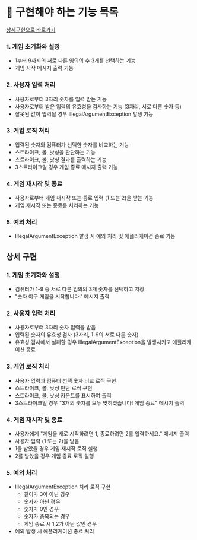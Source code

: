 # 🚀 구현해야 하는 기능 목록
[상세구현으로 바로가기](#상세-구현)

### 1. 게임 초기화와 설정
- 1부터 9까지의 서로 다른 임의의 수 3개를 선택하는 기능
- 게임 시작 메시지 출력 기능

### 2. 사용자 입력 처리
- 사용자로부터 3자리 숫자를 입력 받는 기능
- 사용자로부터 받은 입력의 유효성을 검사하는 기능 (3자리, 서로 다른 숫자 등)
- 잘못된 값이 입력될 경우 IllegalArgumentException 발생 기능

### 3. 게임 로직 처리
- 입력된 숫자와 컴퓨터가 선택한 숫자를 비교하는 기능
- 스트라이크, 볼, 낫싱을 판단하는 기능
- 스트라이크, 볼, 낫싱 결과를 출력하는 기능
- 3스트라이크일 경우 게임 종료 메시지 출력 기능

### 4. 게임 재시작 및 종료
- 사용자로부터 게임 재시작 또는 종료 입력 (1 또는 2)을 받는 기능
- 게임 재시작 또는 종료를 처리하는 기능

### 5. 예외 처리
- IllegalArgumentException 발생 시 예외 처리 및 애플리케이션 종료 기능

## 상세 구현
### 1. 게임 초기화와 설정
- 컴퓨터가 1-9 중 서로 다른 임의의 3개 숫자를 선택하고 저장
- "숫자 야구 게임을 시작합니다." 메시지 출력

### 2. 사용자 입력 처리
- 사용자로부터 3자리 숫자 입력을 받음
- 입력된 숫자의 유효성 검사 (3자리, 1-9의 서로 다른 숫자)
- 유효성 검사에서 실패할 경우 IllegalArgumentException을 발생시키고 애플리케이션 종료

### 3. 게임 로직 처리
- 사용자 입력과 컴퓨터 선택 숫자 비교 로직 구현
- 스트라이크, 볼, 낫싱 판단 로직 구현
- 스트라이크, 볼, 낫싱 카운트를 표시하여 출력
- 3스트라이크일 경우 "3개의 숫자를 모두 맞히셨습니다! 게임 종료" 메시지 출력

### 4. 게임 재시작 및 종료
- 사용자에게 "게임을 새로 시작하려면 1, 종료하려면 2를 입력하세요." 메시지 출력
- 사용자 입력 (1 또는 2)을 받음
- 1을 받았을 경우 게임 재시작 로직 실행
- 2를 받았을 경우 게임 종료 로직 실행

### 5. 예외 처리
- IllegalArgumentException 처리 로직 구현
  - 길이가 3이 아닌 경우
  - 숫자가 아닌 경우
  - 숫자가 0인 경우
  - 숫자가 중복되는 경우
  - 게임 종료 시 1,2가 아닌 값인 경우
- 예외 발생 시 애플리케이션 종료 처리